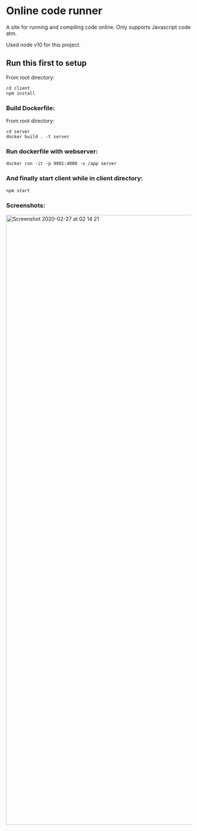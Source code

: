 # Online code runner
A site for running and compiling code online.
Only supports Javascript code atm.

Used node v10 for this project.

## Run this first to setup

From root directory:
```
cd client
npm install
```

### Build Dockerfile:

From root directory:
 ```
 cd server
 docker build . -t server
 ```
 
 ### Run dockerfile with webserver:
 ```
 docker run -it -p 9001:4000 -v /app server
```

### And finally start client while in client directory:
```
npm start
```

### Screenshots:
<img width="1660" alt="Screenshot 2020-02-27 at 02 14 21" src="https://user-images.githubusercontent.com/44582953/75403094-f26b1000-5906-11ea-809f-6f827dab664b.png">
